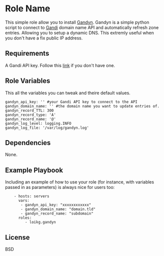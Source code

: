 Role Name
=========

This simple role allow you to install [Gandyn](https://github.com/Chralu/gandyn). Gandyn is a simple python script to connect to [Gandi](https://www.gandi.net/) domain name  API and automatically refresh zone entries. Allowing you to setup a dynamic DNS. This extremly useful when you don't have a fix public IP address.

Requirements
------------

A Gandi API key. Follow this [link](https://wiki.gandi.net/en/xml-api/activate) if you don't have one.

Role Variables
--------------

This all the variables you can tweak and theire default values.

```
gandyn_api_key: '' #your Gandi API key to connect to the API
gandyn_domain_name: '' #the domain name you want to update entries of.
gandyn_record_TTL: 300 
gandyn_record_type: 'A'
gandyn_record_name: '@'
gandyn_log_level: logging.INFO
gandyn_log_file: '/var/log/gandyn.log'
```

Dependencies
------------

None.

Example Playbook
----------------

Including an example of how to use your role (for instance, with variables passed in as parameters) is always nice for users too:

```
    - hosts: servers
      vars:
	   - gandyn_api_key: "xxxxxxxxxxxx"
	   - gandyn_domain_name: "domain.tld"
	   - gandyn_record_name: "subdomain"
      roles:
         - loikg.gandyn
```

License
-------

BSD
